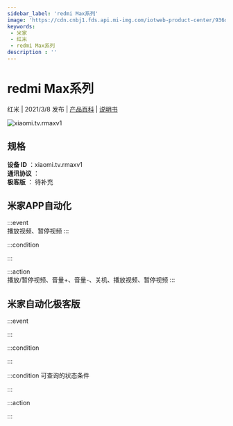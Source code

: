 ```yaml
---
sidebar_label: 'redmi Max系列'
image: 'https://cdn.cnbj1.fds.api.mi-img.com/iotweb-product-center/936df26e82a3005075e39d1c969da8ce_168.png?GalaxyAccessKeyId=AKVGLQWBOVIRQ3XLEW&Expires=9223372036854775807&Signature=lNtgLRRKNRbPqOvNbRBAKyDKrA4='
keywords: 
 - 米家
 - 红米
 - redmi Max系列
description : ''
---
```

# redmi Max系列

红米 | 2021/3/8 发布 | [产品百科](https://home.mi.com/webapp/content/baike/product/index.html?model=xiaomi.tv.rmaxv1/) | [说明书](https://home.mi.com/views/introduction.html?model=xiaomi.tv.rmaxv1&region=cn)

![xiaomi.tv.rmaxv1](https://cdn.cnbj1.fds.api.mi-img.com/iotweb-product-center/936df26e82a3005075e39d1c969da8ce_168.png?GalaxyAccessKeyId=AKVGLQWBOVIRQ3XLEW&Expires=9223372036854775807&Signature=lNtgLRRKNRbPqOvNbRBAKyDKrA4=)

## 规格  
> 
**设备 ID** ：xiaomi.tv.rmaxv1  
**通讯协议** ：  
**极客版**  ： 待补充 


## 米家APP自动化  

:::event  
播放视频、暂停视频
:::

:::condition  

:::

:::action   
播放/暂停视频、音量+、音量-、关机、播放视频、暂停视频
:::

## 米家自动化极客版  

:::event  

:::

:::condition  

:::

:::condition 可查询的状态条件  

:::

:::action  

:::

        
